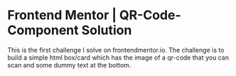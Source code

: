 # Frontend Mentor | QR-Code-Component Solution
This is the first challenge I solve on frontendmentor.io. The challenge is to build a simple html box/card which has the image of a qr-code that you can scan and some dummy text at the bottom.

